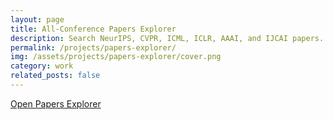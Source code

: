 ```yaml
---
layout: page
title: All-Conference Papers Explorer
description: Search NeurIPS, CVPR, ICML, ICLR, AAAI, and IJCAI papers.
permalink: /projects/papers-explorer/
img: /assets/projects/papers-explorer/cover.png
category: work
related_posts: false
---
```


<a class="btn btn-sm btn-primary" href="/assets/projects/papers-explorer/index.html?data=/assets/projects/papers-explorer/all_2025_papers.json" target="_blank" rel="noopener">
  Open Papers Explorer
</a>
